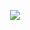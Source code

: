 <p align="center">
  <img src="https://capsule-render.vercel.app/api?type=waving&color=blur&height=250&section=header&text=hello%20there!&fontSize=40&fontColor=ffffff&animation=fadeIn" />
</p>
